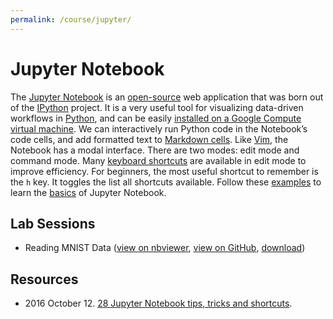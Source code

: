 ```yaml
---
permalink: /course/jupyter/
---
```

# Jupyter Notebook

The [Jupyter Notebook](http://jupyter.org/) is an [open-source](https://github.com/jupyter/notebook) web application that was born out of the [IPython](https://ipython.org/) project. It is a very useful tool for visualizing data-driven workflows in [Python](http://realai.org/course/python/), and can be easily [installed on a Google Compute virtual machine](http://realai.org/course/lab/gce-jupyter/). We can interactively run Python code in the Notebook’s code cells, and add formatted text to [Markdown cells](http://jupyter-notebook.readthedocs.io/en/latest/examples/Notebook/Working%20With%20Markdown%20Cells.html). Like [Vim](http://realai.org/course/vim/), the Notebook has a modal interface. There are two modes: edit mode and command mode. Many [keyboard shortcuts](http://jupyter-notebook.readthedocs.io/en/latest/examples/Notebook/Notebook%20Basics.html#Keyboard-Navigation) are available in edit mode to improve efficiency. For beginners, the most useful shortcut to remember is the `h` key. It toggles the list all shortcuts available. Follow these [examples](http://jupyter-notebook.readthedocs.io/en/latest/examples/Notebook/examples_index.html) to learn the [basics](http://jupyter-notebook.readthedocs.io/en/latest/examples/Notebook/Notebook%20Basics.html) of Jupyter Notebook.

## Lab Sessions

* Reading MNIST Data ([view on nbviewer](http://nbviewer.jupyter.org/url/realai.org/course/lab/reading-MNIST-data.ipynb), [view on GitHub](https://github.com/real-ai/realai.org/blob/master/course/lab/reading-MNIST-data.ipynb), [download](http://realai.org/course/lab/reading-MNIST-data.ipynb))

## Resources

* 2016 October 12. [28 Jupyter Notebook tips, tricks and shortcuts](https://www.dataquest.io/blog/jupyter-notebook-tips-tricks-shortcuts/).

